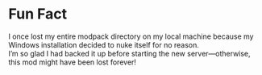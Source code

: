 # Fun Fact

I once lost my entire modpack directory on my local machine because my Windows installation decided to nuke itself for no reason.  
I’m so glad I had backed it up before starting the new server—otherwise, this mod might have been lost forever!
